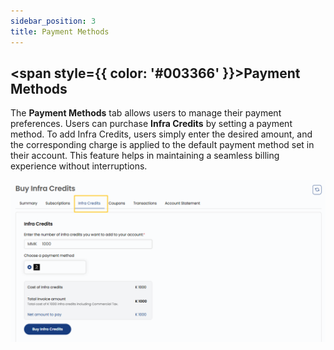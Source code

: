```yaml
---
sidebar_position: 3
title: Payment Methods
---
```


## <span style={{ color: '#003366' }}>Payment Methods</span>

The **Payment Methods** tab allows users to manage their payment preferences. Users can purchase **Infra Credits** by setting a payment method. To add Infra Credits, users simply enter the desired amount, and the corresponding charge is applied to the default payment method set in their account. This feature helps in maintaining a seamless billing experience without interruptions.

![Payment Methods](images/payment-methods.png)

